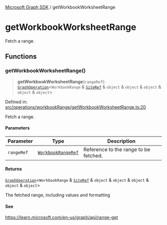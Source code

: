 [Microsoft Graph SDK](README.md) / getWorkbookWorksheetRange

# getWorkbookWorksheetRange

Fetch a range.

## Functions

### getWorkbookWorksheetRange()

> **getWorkbookWorksheetRange**(`rangeRef`): [`GraphOperation`](GraphOperation.md#graphoperation)\<`WorkbookRange` & [`SiteRef`](SiteRef.md#siteref) & `object` & `object` & `object` & `object` & `object`\>

Defined in: [src/operations/workbookRange/getWorkbookWorksheetRange.ts:20](https://github.com/Future-Secure-AI/microsoft-graph/blob/main/src/operations/workbookRange/getWorkbookWorksheetRange.ts#L20)

Fetch a range.

#### Parameters

| Parameter | Type | Description |
| ------ | ------ | ------ |
| `rangeRef` | [`WorkbookRangeRef`](WorkbookRangeRef.md#workbookrangeref) | Reference to the range to be fetched. |

#### Returns

[`GraphOperation`](GraphOperation.md#graphoperation)\<`WorkbookRange` & [`SiteRef`](SiteRef.md#siteref) & `object` & `object` & `object` & `object` & `object`\>

The fetched range, including values and formatting

#### See

https://learn.microsoft.com/en-us/graph/api/range-get
